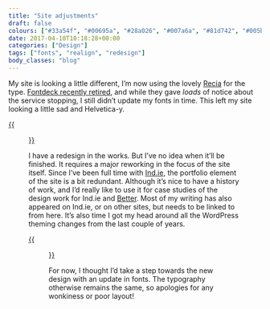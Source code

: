 ```yaml
---
title: "Site adjustments"
draft: false
colours: ["#33a54f", "#00695a", "#28a026", "#007a6a", "#81d742", "#005b27", "#61dd70"]
date: 2017-04-10T10:18:28+00:00
categories: ["Design"]
tags: ["fonts", "realign", "redesign"]
body_classes: "blog"
---
```


My site is looking a little different, I’m now using the lovely [Recia](https://www.indiantypefoundry.com/fonts/recia) for the type. [Fontdeck recently retired](http://blog.fontdeck.com/post/133794978966/why-fontdeck-is-retiring), and while they gave *loads* of notice about the service stopping, I still didn’t update my fonts in time. This left my site looking a little sad and Helvetica-y.

[{{<figure class="wp-caption aligncenter size-large wp-image-4858" src="/images/2017/04/Screen-Shot-2017-04-10-at-12.11.55-1024x555.png" alt="screenshot of old homepage with Georgia and Helvetica fonts" width="1024" height="555" caption="My site with web-safe backup fonts, Georgia and Helvetica">}}](/images/2017/04/Screen-Shot-2017-04-10-at-12.11.55.png)

I have a redesign in the works. But I’ve no idea when it’ll be finished. It requires a major reworking in the focus of the site itself. Since I’ve been full time with [Ind.ie](https://ind.ie), the portfolio element of the site is a bit redundant. Although it’s nice to have a history of work, and I’d really like to use it for case studies of the design work for Ind.ie and [Better](https://better.fyi). Most of my writing has also appeared on Ind.ie, or on other sites, but needs to be linked to from here. It’s also time I got my head around all the WordPress theming changes from the last couple of years.

[{{<figure class="wp-caption aligncenter size-large wp-image-4859" src="/images/2017/04/Screen-Shot-2017-04-10-at-12.13.09-1024x555.png" alt="Screenshot of the homepage as it is on this date" width="1024" height="555" caption="The site as it is today, with Recia replacing Georgia and Helvetica">}}](/images/2017/04/Screen-Shot-2017-04-10-at-12.13.09.png)

For now, I thought I’d take a step towards the new design with an update in fonts. The typography otherwise remains the same, so apologies for any wonkiness or poor layout!

